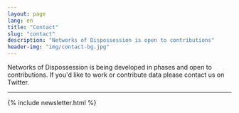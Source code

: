 ```yaml
---
layout: page
lang: en
title: "Contact"
slug: "contact"
description: "Networks of Dispossession is open to contributions"
header-img: "img/contact-bg.jpg"
---
```



Networks of Dispossession is being developed in phases and open to contributions. If you'd like to work or contribute data please contact us on Twitter.

<hr>

{% include newsletter.html %}
